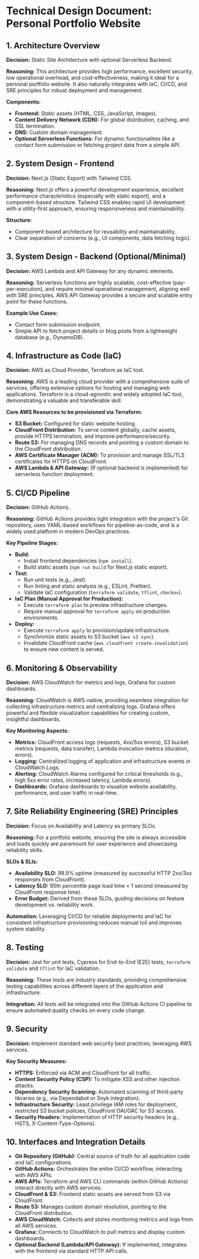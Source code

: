 # Technical Design Document: Personal Portfolio Website

## 1. Architecture Overview

**Decision:** Static Site Architecture with optional Serverless Backend.

**Reasoning:** This architecture provides high performance, excellent security, low operational overhead, and cost-effectiveness, making it ideal for a personal portfolio website. It also naturally integrates with IaC, CI/CD, and SRE principles for robust deployment and management.

**Components:**
*   **Frontend:** Static assets (HTML, CSS, JavaScript, images).
*   **Content Delivery Network (CDN):** For global distribution, caching, and SSL termination.
*   **DNS:** Custom domain management.
*   **Optional Serverless Functions:** For dynamic functionalities like a contact form submission or fetching project data from a simple API.

## 2. System Design - Frontend

**Decision:** Next.js (Static Export) with Tailwind CSS.

**Reasoning:** Next.js offers a powerful development experience, excellent performance characteristics (especially with static export), and a component-based structure. Tailwind CSS enables rapid UI development with a utility-first approach, ensuring responsiveness and maintainability.

**Structure:**
*   Component-based architecture for reusability and maintainability.
*   Clear separation of concerns (e.g., UI components, data fetching logic).

## 3. System Design - Backend (Optional/Minimal)

**Decision:** AWS Lambda and API Gateway for any dynamic elements.

**Reasoning:** Serverless functions are highly scalable, cost-effective (pay-per-execution), and require minimal operational management, aligning well with SRE principles. AWS API Gateway provides a secure and scalable entry point for these functions.

**Example Use Cases:**
*   Contact form submission endpoint.
*   Simple API to fetch project details or blog posts from a lightweight database (e.g., DynamoDB).

## 4. Infrastructure as Code (IaC)

**Decision:** AWS as Cloud Provider, Terraform as IaC tool.

**Reasoning:** AWS is a leading cloud provider with a comprehensive suite of services, offering extensive options for hosting and managing web applications. Terraform is a cloud-agnostic and widely adopted IaC tool, demonstrating a valuable and transferable skill.

**Core AWS Resources to be provisioned via Terraform:**
*   **S3 Bucket:** Configured for static website hosting.
*   **CloudFront Distribution:** To serve content globally, cache assets, provide HTTPS termination, and improve performance/security.
*   **Route 53:** For managing DNS records and pointing a custom domain to the CloudFront distribution.
*   **AWS Certificate Manager (ACM):** To provision and manage SSL/TLS certificates for HTTPS on CloudFront.
*   **AWS Lambda & API Gateway:** (If optional backend is implemented) for serverless function deployment.

## 5. CI/CD Pipeline

**Decision:** GitHub Actions.

**Reasoning:** GitHub Actions provides tight integration with the project's Git repository, uses YAML-based workflows for pipeline-as-code, and is a widely used platform in modern DevOps practices.

**Key Pipeline Stages:**
*   **Build:**
    *   Install frontend dependencies (`npm install`).
    *   Build static assets (`npm run build` for Next.js static export).
*   **Test:**
    *   Run unit tests (e.g., Jest).
    *   Run linting and static analysis (e.g., ESLint, Prettier).
    *   Validate IaC configuration (`terraform validate`, `tflint`, `checkov`).
*   **IaC Plan (Manual Approval for Production):**
    *   Execute `terraform plan` to preview infrastructure changes.
    *   Require manual approval for `terraform apply` on production environments.
*   **Deploy:**
    *   Execute `terraform apply` to provision/update infrastructure.
    *   Synchronize static assets to S3 bucket (`aws s3 sync`).
    *   Invalidate CloudFront cache (`aws cloudfront create-invalidation`) to ensure new content is served.

## 6. Monitoring & Observability

**Decision:** AWS CloudWatch for metrics and logs, Grafana for custom dashboards.

**Reasoning:** CloudWatch is AWS-native, providing seamless integration for collecting infrastructure metrics and centralizing logs. Grafana offers powerful and flexible visualization capabilities for creating custom, insightful dashboards.

**Key Monitoring Aspects:**
*   **Metrics:** CloudFront access logs (requests, 4xx/5xx errors), S3 bucket metrics (requests, data transfer), Lambda invocation metrics (duration, errors).
*   **Logging:** Centralized logging of application and infrastructure events in CloudWatch Logs.
*   **Alerting:** CloudWatch Alarms configured for critical thresholds (e.g., high 5xx error rates, increased latency, Lambda errors).
*   **Dashboards:** Grafana dashboards to visualize website availability, performance, and user traffic in real-time.

## 7. Site Reliability Engineering (SRE) Principles

**Decision:** Focus on Availability and Latency as primary SLOs.

**Reasoning:** For a portfolio website, ensuring the site is always accessible and loads quickly are paramount for user experience and showcasing reliability skills.

**SLOs & SLIs:**
*   **Availability SLO:** 99.9% uptime (measured by successful HTTP 2xx/3xx responses from CloudFront).
*   **Latency SLO:** 95th percentile page load time < 1 second (measured by CloudFront response time).
*   **Error Budget:** Derived from these SLOs, guiding decisions on feature development vs. reliability work.

**Automation:** Leveraging CI/CD for reliable deployments and IaC for consistent infrastructure provisioning reduces manual toil and improves system stability.

## 8. Testing

**Decision:** Jest for unit tests, Cypress for End-to-End (E2E) tests, `terraform validate` and `tflint` for IaC validation.

**Reasoning:** These tools are industry standards, providing comprehensive testing capabilities across different layers of the application and infrastructure.

**Integration:** All tests will be integrated into the GitHub Actions CI pipeline to ensure automated quality checks on every code change.

## 9. Security

**Decision:** Implement standard web security best practices, leveraging AWS services.

**Key Security Measures:**
*   **HTTPS:** Enforced via ACM and CloudFront for all traffic.
*   **Content Security Policy (CSP):** To mitigate XSS and other injection attacks.
*   **Dependency Security Scanning:** Automated scanning of third-party libraries (e.g., via Dependabot or Snyk integration).
*   **Infrastructure Security:** Least privilege IAM roles for deployment, restricted S3 bucket policies, CloudFront OAI/OAC for S3 access.
*   **Security Headers:** Implementation of HTTP security headers (e.g., HSTS, X-Content-Type-Options).

## 10. Interfaces and Integration Details

*   **Git Repository (GitHub):** Central source of truth for all application code and IaC configurations.
*   **GitHub Actions:** Orchestrates the entire CI/CD workflow, interacting with AWS APIs.
*   **AWS APIs:** Terraform and AWS CLI commands (within GitHub Actions) interact directly with AWS services.
*   **CloudFront & S3:** Frontend static assets are served from S3 via CloudFront.
*   **Route 53:** Manages custom domain resolution, pointing to the CloudFront distribution.
*   **AWS CloudWatch:** Collects and stores monitoring metrics and logs from all AWS services.
*   **Grafana:** Connects to CloudWatch to pull metrics and display custom dashboards.
*   **Optional Backend (Lambda/API Gateway):** If implemented, integrates with the frontend via standard HTTP API calls.
